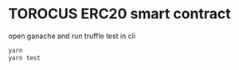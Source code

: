 # TOROCUS ERC20 smart contract

open ganache and run truffle test in cli

```bash
yarn
yarn test
```
